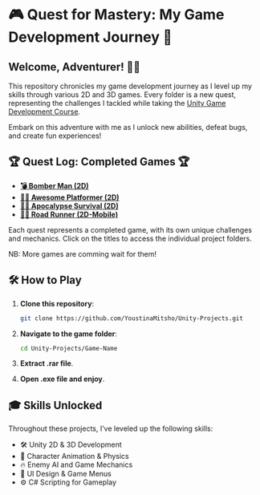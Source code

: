 # 🎮 Quest for Mastery: My Game Development Journey 🚀

## Welcome, Adventurer! 🧙‍♂️

This repository chronicles my game development journey as I level up my skills through various 2D and 3D games. Every folder is a new quest, representing the challenges I tackled while taking the [Unity Game Development Course](https://www.udemy.com/course/unity-game-development-create-2d-and-3d-games-with-c/?couponCode=OF83024E).

Embark on this adventure with me as I unlock new abilities, defeat bugs, and create fun experiences!

## 🏆 Quest Log: Completed Games 🏆

- **[💣 Bomber Man (2D)](https://github.com/YoustinaMitsho/Unity-Projects/tree/main/Bomber%20Man%20(2D))** 
- **[🏃‍♂️ Awesome Platformer (2D)](https://github.com/YoustinaMitsho/Unity-Projects/tree/main/Awesome%20Platformer%20(2D))** 
- **[🧟‍♂️ Apocalypse Survival (2D)](https://github.com/YoustinaMitsho/Unity-Projects/tree/main/Apocalypse%20Survival%20(2D))**
- **[🏃‍♂️ Road Runner (2D-Mobile)](https://github.com/YoustinaMitsho/Unity-Projects/tree/main/Road%20Runner%20(2D-Mobile))**

Each quest represents a completed game, with its own unique challenges and mechanics. Click on the titles to access the individual project folders.

NB: More games are comming wait for them!

## 🛠️ How to Play

1. **Clone this repository**: 
   ```bash
   git clone https://github.com/YoustinaMitsho/Unity-Projects.git
   ```
   
2. **Navigate to the game folder**:
   ```bash
   cd Unity-Projects/Game-Name
   ```

3. **Extract .rar file**.
   
4. **Open .exe file and enjoy**.


## 🎓 Skills Unlocked

Throughout these projects, I’ve leveled up the following skills:

- 🛠️ Unity 2D & 3D Development
- 👾 Character Animation & Physics
- 🔥 Enemy AI and Game Mechanics
- 🧩 UI Design & Game Menus
- ⚙️ C# Scripting for Gameplay
